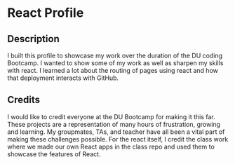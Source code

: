 # React Profile

## Description

I built this profile to showcase my work over the duration of the DU coding Bootcamp. I wanted to show some of my work as well as sharpen my skills with react. I learned a lot about the routing of pages using react and how that deployment interacts with GitHub.

## Credits

I would like to credit everyone at the DU Bootcamp for making it this far. These projects are a representation of many hours of frustration, growing and learning. My groupmates, TAs, and teacher have all been a vital part of making these challenges possible. For the react itself, I credit the class work where we made our own React apps in the class repo and used them to showcase the features of React.

